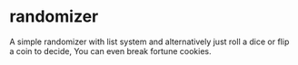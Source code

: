# randomizer
A simple randomizer with list system and alternatively just roll a dice or flip a coin to decide, You can even break fortune cookies.

